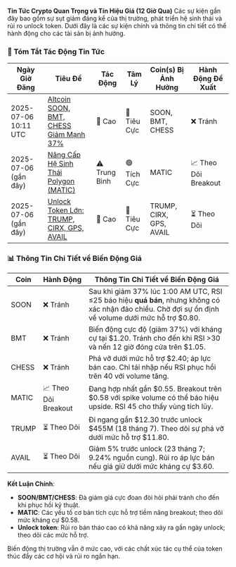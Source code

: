 **Tin Tức Crypto Quan Trọng và Tín Hiệu Giá (12 Giờ Qua)**
Các sự kiện gần đây bao gồm sự sụt giảm đáng kể của thị trường, phát triển hệ sinh thái và rủi ro unlock token. Dưới đây là các sự kiện chính và thông tin chi tiết có thể hành động cho các tài sản bị ảnh hưởng.

### 📰 Tóm Tắt Tác Động Tin Tức
| Ngày Giờ Đăng       | Tiêu Đề                                                                                          | Tác Động   | Tâm Lý | Coin(s) Bị Ảnh Hưởng      | Hành Động Đề Xuất |
|-------------------------|---------------------------------------------------------------------------------------------------|----------|-----------|------------------------|------------------|
| 2025-07-06 10:11 UTC   | [Altcoin SOON, BMT, CHESS Giảm Mạnh 37%](https://www.ainvest.com/news/altcoins-bmt-chess-plunge-37-cryptocurrency-market-downturn-2507/) | 🚨 Cao  | 🔴 Tiêu Cực | SOON, BMT, CHESS      | ❌ Tránh         |
| 2025-07-06 (gần đây)    | [Nâng Cấp Hệ Sinh Thái Polygon (MATIC)](https://en.cryptonomist.ch/2025/07/06/top-5-cryptos-to-buy-before-they-explode-in-july-2025/)      | ⚠️ Trung Bình| 🟢 Tích Cực | MATIC                 | 📈 Theo Dõi Breakout|
| 2025-07-06 (gần đây)    | [Unlock Token Lớn: TRUMP, CIRX, GPS, AVAIL](https://en.cryptonomist.ch/2025/07/06/july-2025-blockchain-events-and-major-token-unlocks-to-watch-out-for/)| 🚨 Cao  | 🔴 Tiêu Cực | TRUMP, CIRX, GPS, AVAIL| ⏳ Theo Dõi        |

### 📊 Thông Tin Chi Tiết về Biến Động Giá
| Coin    | Hành Động       | Thông Tin Chi Tiết về Biến Động Giá                                                                 |
|---------|--------------|--------------------------------------------------------------------------------------|
| SOON    | ❌ Tránh     | Sau khi giảm 37% lúc 1:00 AM UTC, RSI ≤25 báo hiệu **quá bán**, nhưng không có xác nhận đảo chiều. Chờ đợi sự ổn định về volume dưới mức hỗ trợ $0.80. |
| BMT     | ❌ Tránh     | Biến động cực độ (giảm 37%) với kháng cự tại $1.20. Tránh cho đến khi RSI >30 và nến 12 giờ đóng cửa trên $1.05. |
| CHESS   | ❌ Tránh     | Phá vỡ dưới mức hỗ trợ $2.40; áp lực bán cao. Chỉ tái nhập nếu RSI phục hồi trên 40 với volume tăng. |
| MATIC   | 📈 Theo Dõi Breakout | Đang hợp nhất gần $0.55. Breakout trên $0.58 với spike volume có thể báo hiệu upside. RSI 45 cho thấy vùng tích lũy. |
| TRUMP   | ⏳ Theo Dõi     | Đi ngang gần $12.30 trước unlock $455M (18 tháng 7). Theo dõi sự phá vỡ dưới mức hỗ trợ $11.80. |
| AVAIL   | ⏳ Theo Dõi     | Giảm 5% trước unlock (23 tháng 7; 9.24% nguồn cung). Rủi ro áp lực bán nếu giá giữ dưới mức kháng cự $3.60. |

**Kết Luận Chính**:
- **SOON/BMT/CHESS**: Đà giảm giá cực đoan đòi hỏi phải tránh cho đến khi phục hồi kỹ thuật.
- **MATIC**: Các yếu tố cơ bản tích cực hỗ trợ tiềm năng breakout; theo dõi mức kháng cự $0.58.
- **Unlock token**: Rủi ro bán tháo cao có khả năng xảy ra gần ngày unlock; theo dõi các mức hỗ trợ.

Biến động thị trường vẫn ở mức cao, với các chất xúc tác cụ thể của token thúc đẩy các cơ hội và rủi ro ngắn hạn.